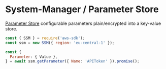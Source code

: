 # System-Manager / Parameter Store

[Parameter Store](https://eu-central-1.console.aws.amazon.com/systems-manager/parameters) configurable parameters plain/encrypted into a key-value store.

```javascript
const { SSM } = require('aws-sdk');
const ssm = new SSM({ region: 'eu-central-1' });

const {
  Parameter: { Value },
} = await ssm.getParameter({ Name: 'APIToken' }).promise();
```

